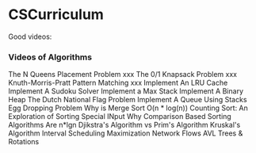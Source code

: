 # CSCurriculum

Good videos:

### Videos of Algorithms
The N Queens Placement Problem xxx
The 0/1 Knapsack Problem xxx
Knuth-Morris-Pratt Pattern Matching  xxx
Implement An LRU Cache
Implement A Sudoku Solver
Implement a Max Stack
Implement A Binary Heap
The Dutch National Flag Problem
Implement A Queue Using Stacks
Egg Dropping Problem
Why is Merge Sort O(n * log(n))
Counting Sort: An Exploration of Sorting Special INput
Why Comparison Based Sorting Algorithms Are n*lgn
Djikstra's Algorithm vs Prim's Algorithm
Kruskal's Algorithm
Interval Scheduling Maximization
Network Flows
AVL Trees & Rotations
